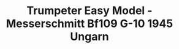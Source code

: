 ---
layout: product
title: "Trumpeter Easy Model - Messerschmitt Bf109 G-10 1945 Ungarn"
price: "TBA" 
desc: "N/A"
img_path: "/assets/img/TRU37204.jpg"
brand: "N/A"
available: false
special_offer: false
new: false
soon: false
cat: "010000"
subcat: "013400"
subsubcat: "0N/A"
sifra: "TRU37204"
---